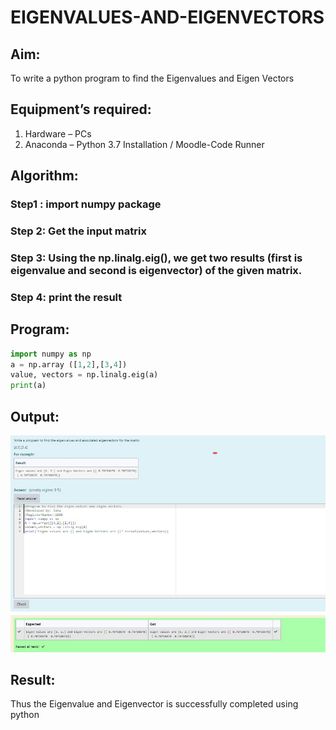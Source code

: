 # EIGENVALUES-AND-EIGENVECTORS
## Aim:
To write a python program to find the Eigenvalues and Eigen Vectors
## Equipment’s required:
1. 	Hardware – PCs
2. 	Anaconda – Python 3.7 Installation / Moodle-Code Runner
## Algorithm:
### Step1 : import numpy package
### Step 2: Get the input matrix
### Step 3: Using the np.linalg.eig(),  we get two results (first is eigenvalue and second is eigenvector) of the given matrix.
### Step 4: print the result

## Program:

```python
import numpy as np
a = np.array ([1,2],[3,4]) 
value, vectors = np.linalg.eig(a)
print(a)
```

## Output:
![output1](./eigen1.jpg)



## Result:
Thus the Eigenvalue and Eigenvector is successfully completed using python
